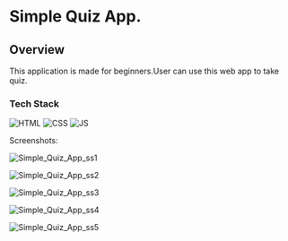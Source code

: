 <h1>Simple Quiz App.</h1>

<h2>Overview</h2>

<p>This application is made for beginners.User can use this web app to take quiz.</p>

<h3>Tech Stack</h3>

![HTML](https://img.shields.io/badge/html5%20-%23E34F26.svg?&style=for-the-badge&logo=html5&logoColor=white)
![CSS](https://img.shields.io/badge/css3%20-%231572B6.svg?&style=for-the-badge&logo=css3&logoColor=white)
![JS](https://img.shields.io/badge/javascript%20-%23323330.svg?&style=for-the-badge&logo=javascript&logoColor=%23F7DF1E)

Screenshots:

![Simple_Quiz_App_ss1](https://github.com/TechnicalAmanjeet/WebDev-ProjectKart/blob/simple_quiz_app/16.simple_quiz_App/images/ss1.png?raw=true)


![Simple_Quiz_App_ss2](https://github.com/TechnicalAmanjeet/WebDev-ProjectKart/blob/simple_quiz_app/16.simple_quiz_App/images/ss2.png?raw=true)


![Simple_Quiz_App_ss3](https://github.com/TechnicalAmanjeet/WebDev-ProjectKart/blob/simple_quiz_app/16.simple_quiz_App/images/ss3.png?raw=true)


![Simple_Quiz_App_ss4](https://github.com/TechnicalAmanjeet/WebDev-ProjectKart/blob/simple_quiz_app/16.simple_quiz_App/images/ss4.png?raw=true)


![Simple_Quiz_App_ss5](https://github.com/TechnicalAmanjeet/WebDev-ProjectKart/blob/simple_quiz_app/16.simple_quiz_App/images/ss5.png?raw=true)





